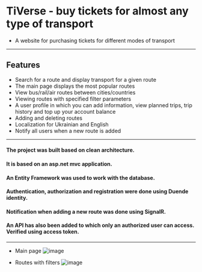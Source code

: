 # TiVerse - buy tickets for almost any type of transport
* A website for purchasing tickets for different modes of transport
___

## Features
* Search for a route and display transport for a given route
* The main page displays the most popular routes
* View bus/rail/air routes between cities/countries
* Viewing routes with specified filter parameters
* A user profile in which you can add information, view planned trips, trip history and top up your account balance
* Adding and deleting routes
* Localization for Ukrainian and English
* Notify all users when a new route is added

___

#### The project was built based on clean architecture. 
#### It is based on an asp.net mvc application.
#### An Entity Framework was used to work with the database.
#### Authentication, authorization and registration were done using Duende identity.
#### Notification when adding a new route was done using SignalR.
#### An API has also been added to which only an authorized user can access. Verified using access token.

___
* Main page
![image](https://github.com/V0lturn/TiVerse/assets/71771539/7b1d02c1-0c7b-49ca-8a8b-e7536dc5320f)

* Routes with filters
![image](https://github.com/V0lturn/TiVerse/assets/71771539/3515b366-e2a5-429a-9d78-c003df2eaa70)

